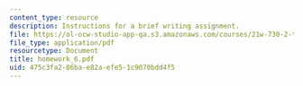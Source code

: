 ```yaml
---
content_type: resource
description: Instructions for a brief writing assignment.
file: https://ol-ocw-studio-app-qa.s3.amazonaws.com/courses/21w-730-2-the-creative-spark-fall-2004/475c3fa286bae82aefe51c9070bdd4f5_homework_6.pdf
file_type: application/pdf
resourcetype: Document
title: homework_6.pdf
uid: 475c3fa2-86ba-e82a-efe5-1c9070bdd4f5
---
```

